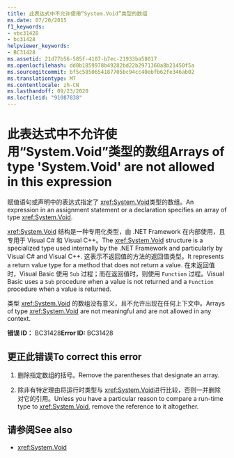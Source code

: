 ```yaml
---
title: 此表达式中不允许使用“System.Void”类型的数组
ms.date: 07/20/2015
f1_keywords:
- vbc31428
- bc31428
helpviewer_keywords:
- BC31428
ms.assetid: 21d77b56-585f-4107-b7ec-21933ba58017
ms.openlocfilehash: dd0b1859978b49282bd22b2971360a8b21450f5a
ms.sourcegitcommit: bf5c5850654187705bc94cc40ebfb62fe346ab02
ms.translationtype: MT
ms.contentlocale: zh-CN
ms.lasthandoff: 09/23/2020
ms.locfileid: "91087838"
---
```

# <a name="arrays-of-type-systemvoid-are-not-allowed-in-this-expression"></a><span data-ttu-id="8cb74-102">此表达式中不允许使用“System.Void”类型的数组</span><span class="sxs-lookup"><span data-stu-id="8cb74-102">Arrays of type 'System.Void' are not allowed in this expression</span></span>

<span data-ttu-id="8cb74-103">赋值语句或声明中的表达式指定了 <xref:System.Void>类型的数组。</span><span class="sxs-lookup"><span data-stu-id="8cb74-103">An expression in an assignment statement or a declaration specifies an array of type <xref:System.Void>.</span></span>  
  
 <span data-ttu-id="8cb74-104"><xref:System.Void> 结构是一种专用化类型，由 .NET Framework 在内部使用，且专用于 Visual C# 和 Visual C++。</span><span class="sxs-lookup"><span data-stu-id="8cb74-104">The <xref:System.Void> structure is a specialized type used internally by the .NET Framework and particularly by Visual C# and Visual C++.</span></span> <span data-ttu-id="8cb74-105">这表示不返回值的方法的返回值类型。</span><span class="sxs-lookup"><span data-stu-id="8cb74-105">It represents a return value type for a method that does not return a value.</span></span> <span data-ttu-id="8cb74-106">在未返回值时，Visual Basic 使用 `Sub` 过程；而在返回值时，则使用 `Function` 过程。</span><span class="sxs-lookup"><span data-stu-id="8cb74-106">Visual Basic uses a `Sub` procedure when a value is not returned and a `Function` procedure when a value is returned.</span></span>  
  
 <span data-ttu-id="8cb74-107">类型 <xref:System.Void> 的数组没有意义，且不允许出现在任何上下文中。</span><span class="sxs-lookup"><span data-stu-id="8cb74-107">Arrays of type <xref:System.Void> are not meaningful and are not allowed in any context.</span></span>  
  
 <span data-ttu-id="8cb74-108">**错误 ID：** BC31428</span><span class="sxs-lookup"><span data-stu-id="8cb74-108">**Error ID:** BC31428</span></span>  
  
## <a name="to-correct-this-error"></a><span data-ttu-id="8cb74-109">更正此错误</span><span class="sxs-lookup"><span data-stu-id="8cb74-109">To correct this error</span></span>  
  
1. <span data-ttu-id="8cb74-110">删除指定数组的括号。</span><span class="sxs-lookup"><span data-stu-id="8cb74-110">Remove the parentheses that designate an array.</span></span>  
  
2. <span data-ttu-id="8cb74-111">除非有特定理由将运行时类型与 <xref:System.Void>进行比较，否则一并删除对它的引用。</span><span class="sxs-lookup"><span data-stu-id="8cb74-111">Unless you have a particular reason to compare a run-time type to <xref:System.Void>, remove the reference to it altogether.</span></span>  
  
## <a name="see-also"></a><span data-ttu-id="8cb74-112">请参阅</span><span class="sxs-lookup"><span data-stu-id="8cb74-112">See also</span></span>

- <xref:System.Void>
